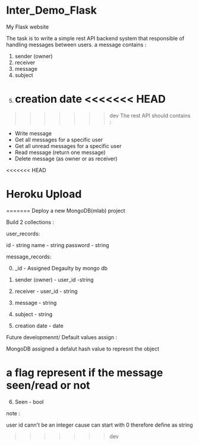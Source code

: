 # Inter_Demo_Flask

My Flask website

The task is to write a simple rest API backend system that responsible of
handling messages between users.
a message contains :

1. sender (owner)
2. receiver
3. message
4. subject
5. creation date
   <<<<<<< HEAD
   =======

> > > > > > > dev
> > > > > > > The rest API should contains :

- Write message
- Get all messages for a specific user
- Get all unread messages for a specific user
- Read message (return one message)
- Delete message (as owner or as receiver)

<<<<<<< HEAD

# Heroku Upload

=======
Deploy a new MongoDB(mlab) project

Build 2 collections :

user_records:

id - string
name - string
password - string

message_records:

0. \_id - Assigned Degaulty by mongo db

1. sender (owner) - user_id -string
2. receiver - user_id - string
3. message - string
4. subject - string
5. creation date - date

Future developmennt/ Default values assign :

MongoDB assigned a defalut hash value to represnt the object

# a flag represent if the message seen/read or not

6. Seen - bool

note :

user id cann't be an integer cause can start with 0
therefore define as string

> > > > > > > dev
